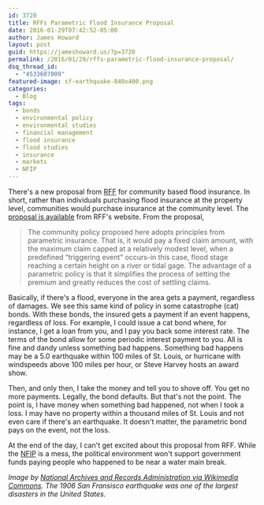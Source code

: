 ```yaml
---
id: 3720
title: RFFs Parametric Flood Insurance Proposal
date: 2016-01-29T07:42:52-05:00
author: James Howard
layout: post
guid: https://jameshoward.us/?p=3720
permalink: /2016/01/29/rffs-parametric-flood-insurance-proposal/
dsq_thread_id:
  - "4533607009"
featured-image: sf-earthquake-840x400.png
categories:
  - Blog
tags:
  - bonds
  - environmental policy
  - environmental studies
  - financial management
  - flood insurance
  - flood studies
  - insurance
  - markets
  - NFIP
---
```

There's a new proposal from [RFF](http://www.rff.org) for community based flood insurance.  In short, rather than individuals purchasing flood insurance at the property level, communities would purchase insurance at the community level.  The [proposal is available](http://www.rff.org/files/document/file/RFF-Rpt-KouskyShabman-CommunityFloodIns_0.pdf) from RFF's website.  From the proposal,

> The community policy proposed here adopts principles from parametric insurance. That is, it would pay a fixed claim amount, with the maximum claim capped at a relatively modest level, when a predefined “triggering event” occurs-in this case, flood stage reaching a certain height on a river or tidal gage. The advantage of a parametric policy is that it simplifies the process of setting the premium and greatly reduces the cost of settling claims. 

Basically, if there's a flood, everyone in the area gets a payment, regardless of damages.  We see this same kind of policy in some catastrophe (cat) bonds.  With these bonds, the insured gets a payment if an event happens, regardless of loss.  For example, I could issue a cat bond where, for instance, I get a loan from you, and I pay you back some interest rate.  The terms of the bond allow for some periodic interest payment to you.  All is fine and dandy unless something bad happens.  Something bad happens may be a 5.0 earthquake within 100 miles of St. Louis, or hurricane with windspeeds above 100 miles per hour, or Steve Harvey hosts an award show.

Then, and only then, I take the money and tell you to shove off.  You get no more payments.  Legally, the bond defaults.  But that's not the point.  The point is, I have money when something bad happened, not when I took a loss.  I may have no property within a thousand miles of St. Louis and not even care if there's an earthquake.  It doesn't matter, the parametric bond pays on the event, not the loss.

At the end of the day, I can't get excited about this proposal from RFF.  While the [NFIP](/tag/NFIP) is a mess, the political environment won't support government funds paying people who happened to be near a water main break.

_Image by [National Archives and Records Administration via Wikimedia Commons](https://commons.wikimedia.org/wiki/File:Post-and-Grant-Avenue.-Look.jpg).  The 1906 San Fransisco earthquake was one of the largest disasters in the United States._

